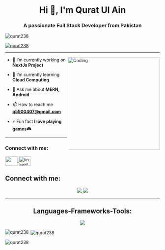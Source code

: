 <h1 align="center">Hi 👋, I'm Qurat Ul Ain</h1>
<h3 align="center">A passionate Full Stack Developer from Pakistan</h3>

<p align="left"> <img src="https://komarev.com/ghpvc/?username=qurat238&label=Profile%20views&color=0e75b6&style=flat" alt="qurat238" /> </p>

<p align="left"> <a href="https://github.com/ryo-ma/github-profile-trophy"><img src="https://github-profile-trophy.vercel.app/?username=qurat238" alt="qurat238" /></a> </p>

<hr/>

<img align="right" alt="Coding" width="300" src="https://cdn.dribbble.com/users/1162077/screenshots/3848914/programmer.gif">

- 🔭 I’m currently working on **NextJs Project**

- 🌱 I’m currently learning **Cloud Computing**

- 💬 Ask me about **MERN, Android**

- 📫 How to reach me **q5500407@gmail.com**

- ⚡ Fun fact **I love playing games🎮**

<hr/>

<h3 align="left">Connect with me:</h3>
<p align="left">
  <a href="mailto:q5500407@gmail.com">
    <img  align="center" src="" height="30" width="40"/>
  </a>
   <a href="https://linkedin.com/in/https://www.linkedin.com/in/qurat-ul-ain-228609213/" target="_blank">
    <img align="center" src="https://raw.githubusercontent.com/rahuldkjain/github-profile-readme-generator/master/src/images/icons/Social/linked-in-alt.svg" alt="linkedIn icon" height="30" width="40" />
  </a>
</p>
<h2 align="left">Connect with me:</h3>
<div align="center"> 
  <a href="mailto:q5500407@gmail.com">
    <img src="https://img.shields.io/badge/Gmail-333333?style=for-the-badge&logo=gmail&logoColor=red" />
  </a>
  <a href="[https://linkedin.com/in/pedro-sales-muniz](https://linkedin.com/in/https://www.linkedin.com/in/qurat-ul-ain-228609213/)" target="_blank">
    <img src="https://img.shields.io/badge/LinkedIn-0077B5?style=for-the-badge&logo=linkedin&logoColor=white" target="_blank" />
  </a>
</div>

<hr/>

<h2 align="center">Languages-Frameworks-Tools:</h2>

<div align="center">
  <img src="https://skillicons.dev/icons?i=html,css,javascript,typescript,php,bootstrap,react,sass,redux,babel,webpack,tailwind,nodejs,mongodb,mysql,figma,postman,matlab,nextjs,git,github,vscode,mui,express" />
</div>


<p><img align="left" src="https://github-readme-stats.vercel.app/api/top-langs?username=qurat238&show_icons=true&locale=en&layout=compact" alt="qurat238" /></p>

<p>&nbsp;<img align="center" src="https://github-readme-stats.vercel.app/api?username=qurat238&show_icons=true&locale=en" alt="qurat238" /></p>

<p><img align="center" src="https://github-readme-streak-stats.herokuapp.com/?user=qurat238&" alt="qurat238" /></p>

